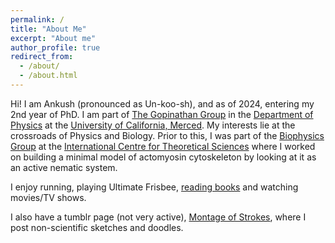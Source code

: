 ```yaml
---
permalink: /
title: "About Me"
excerpt: "About me"
author_profile: true
redirect_from: 
  - /about/
  - /about.html
---
```

Hi! I am Ankush (pronounced as Un-koo-sh), and as of 2024, entering my 2nd year of PhD. I am part of [The Gopinathan Group](http://gopinathanlab.ucmerced.edu/) in the [Department of Physics](https://physics.ucmerced.edu/) at the [University of California, Merced](https://www.ucmerced.edu/). My interests lie at the crossroads of Physics and Biology. Prior to this, I was part of the [Biophysics Group](https://biophysics.icts.res.in/) at the [International Centre for Theoretical Sciences](https://www.icts.res.in/) where I worked on building a minimal model of actomyosin cytoskeleton by looking at it as an active nematic system.  

I enjoy running, playing Ultimate Frisbee, [reading books](https://www.goodreads.com/user/show/64670551-ankush-gk) and watching movies/TV shows.

I also have a tumblr page (not very active), [Montage of Strokes](https://montageofstrokes.tumblr.com/), where I post non-scientific sketches and doodles.
